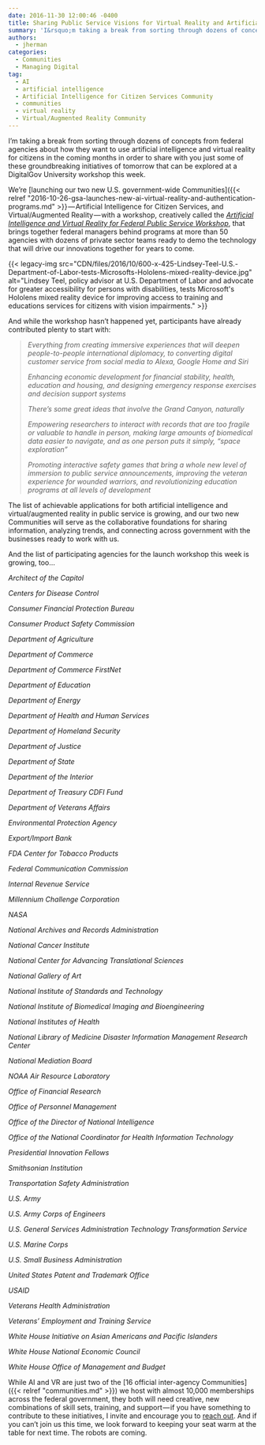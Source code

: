```yaml
---
date: 2016-11-30 12:00:46 -0400
title: Sharing Public Service Visions for Virtual Reality and Artificial Intelligence
summary: 'I&rsquo;m taking a break from sorting through dozens of concepts from federal agencies about how they want to use artificial intelligence and virtual reality for citizens in the coming months in order to share with you just some of these groundbreaking initiatives of tomorrow that can be explored at a DigitalGov University workshop this week.'
authors:
  - jherman
categories:
  - Communities
  - Managing Digital
tag:
  - AI
  - artificial intelligence
  - Artificial Intelligence for Citizen Services Community
  - communities
  - virtual reality
  - Virtual/Augmented Reality Community
---
```


I’m taking a break from sorting through dozens of concepts from federal agencies about how they want to use artificial intelligence and virtual reality for citizens in the coming months in order to share with you just some of these groundbreaking initiatives of tomorrow that can be explored at a DigitalGov University workshop this week.

We’re [launching our two new U.S. government-wide Communities]({{< relref "2016-10-26-gsa-launches-new-ai-virtual-reality-and-authentication-programs.md" >}} — Artificial Intelligence for Citizen Services, and Virtual/Augmented Reality — with a workshop, creatively called the [_Artificial Intelligence and Virtual Reality for Federal Public Service Workshop_](https://www.eventbrite.com/e/artificial-intelligence-and-virtual-reality-for-federal-public-service-workshop-registration-29587821972), that brings together federal managers behind programs at more than 50 agencies with dozens of private sector teams ready to demo the technology that will drive our innovations together for years to come.

{{< legacy-img src="CDN/files/2016/10/600-x-425-Lindsey-Teel-U.S.-Department-of-Labor-tests-Microsofts-Hololens-mixed-reality-device.jpg" alt="Lindsey Teel, policy advisor at U.S. Department of Labor and advocate for greater accessibility for persons with disabilities, tests Microsoft's Hololens mixed reality device for improving access to training and educations services for citizens with vision impairments." >}}

And while the workshop hasn’t happened yet, participants have already contributed plenty to start with:

> _Everything from creating immersive experiences that will deepen people-to-people international diplomacy, to converting digital customer service from social media to Alexa, Google Home and Siri_
> 
> _Enhancing economic development for financial stability, health, education and housing, and designing emergency response exercises and decision support systems_
> 
> _There’s some great ideas that involve the Grand Canyon, naturally_
> 
> _Empowering researchers to interact with records that are too fragile or valuable to handle in person, making large amounts of biomedical data easier to navigate, and as one person puts it simply, “space exploration”_
> 
> _Promoting interactive safety games that bring a whole new level of immersion to public service announcements, improving the veteran experience for wounded warriors, and revolutionizing education programs at all levels of development_

The list of achievable applications for both artificial intelligence and virtual/augmented reality in public service is growing, and our two new Communities will serve as the collaborative foundations for sharing information, analyzing trends, and connecting across government with the businesses ready to work with us.

And the list of participating agencies for the launch workshop this week is growing, too…

_Architect of the Capitol_
  
_Centers for Disease Control_
  
_Consumer Financial Protection Bureau_
  
_Consumer Product Safety Commission_
  
_Department of Agriculture_
  
_Department of Commerce_
  
_Department of Commerce FirstNet_
  
_Department of Education_
  
_Department of Energy_
  
_Department of Health and Human Services_
  
_Department of Homeland Security_
  
_Department of Justice_
  
_Department of State_
  
_Department of the Interior_
  
_Department of Treasury CDFI Fund_
  
_Department of Veterans Affairs_
  
_Environmental Protection Agency_
  
_Export/Import Bank_
  
_FDA Center for Tobacco Products_
  
_Federal Communication Commission_
  
_Internal Revenue Service_
  
_Millennium Challenge Corporation_
  
_NASA_
  
_National Archives and Records Administration_
  
_National Cancer Institute_
  
_National Center for Advancing Translational Sciences_
  
_National Gallery of Art_
  
_National Institute of Standards and Technology_
  
_National Institute of Biomedical Imaging and Bioengineering_
  
_National Institutes of Health_
  
_National Library of Medicine Disaster Information Management Research Center_
  
_National Mediation Board_
  
_NOAA Air Resource Laboratory_
  
_Office of Financial Research_
  
_Office of Personnel Management_
  
_Office of the Director of National Intelligence_
  
_Office of the National Coordinator for Health Information Technology_
  
_Presidential Innovation Fellows_
  
_Smithsonian Institution_
  
_Transportation Safety Administration_
  
_U.S. Army_
  
_U.S. Army Corps of Engineers_
  
_U.S. General Services Administration Technology Transformation Service_
  
_U.S. Marine Corps_
  
_U.S. Small Business Administration_
  
_United States Patent and Trademark Office_
  
_USAID_
  
_Veterans Health Administration_
  
_Veterans’ Employment and Training Service_
  
_White House Initiative on Asian Americans and Pacific Islanders_
  
_White House National Economic Council_
  
_White House Office of Management and Budget_

While AI and VR are just two of the [16 official inter-agency Communities]({{< relref "communities.md" >}}) we host with almost 10,000 memberships across the federal government, they both will need creative, new combinations of skill sets, training, and support — if you have something to contribute to these initiatives, I invite and encourage you to [reach out](mailto:justin.herman@gsa.gov). And if you can’t join us this time, we look forward to keeping your seat warm at the table for next time. The robots are coming.